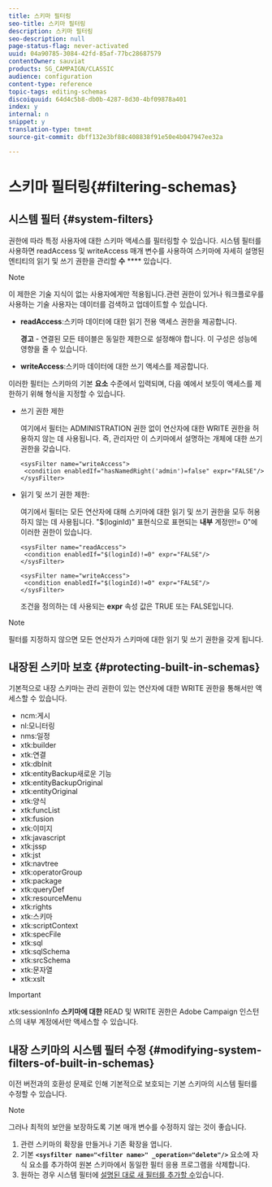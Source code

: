 ```yaml
---
title: 스키마 필터링
seo-title: 스키마 필터링
description: 스키마 필터링
seo-description: null
page-status-flag: never-activated
uuid: 04a90785-3084-42fd-85af-77bc28687579
contentOwner: sauviat
products: SG_CAMPAIGN/CLASSIC
audience: configuration
content-type: reference
topic-tags: editing-schemas
discoiquuid: 64d4c5b8-db0b-4287-8d30-4bf09878a401
index: y
internal: n
snippet: y
translation-type: tm+mt
source-git-commit: dbff132e3bf88c408838f91e50e4b047947ee32a

---
```



# 스키마 필터링{#filtering-schemas}

## 시스템 필터 {#system-filters}

권한에 따라 특정 사용자에 대한 스키마 액세스를 필터링할 수 있습니다. 시스템 필터를 사용하면 readAccess 및 writeAccess 매개 변수를 사용하여 스키마에 자세히 설명된 엔티티의 읽기 및 쓰기 권한을 관리할 **수** **** 있습니다.

>[!NOTE]
>
>이 제한은 기술 지식이 없는 사용자에게만 적용됩니다.관련 권한이 있거나 워크플로우를 사용하는 기술 사용자는 데이터를 검색하고 업데이트할 수 있습니다.

* **readAccess**:스키마 데이터에 대한 읽기 전용 액세스 권한을 제공합니다.

   **경고** - 연결된 모든 테이블은 동일한 제한으로 설정해야 합니다. 이 구성은 성능에 영향을 줄 수 있습니다.

* **writeAccess**:스키마 데이터에 대한 쓰기 액세스를 제공합니다.

이러한 필터는 스키마의 기본 **요소** 수준에서 입력되며, 다음 예에서 보듯이 액세스를 제한하기 위해 형식을 지정할 수 있습니다.

* 쓰기 권한 제한

   여기에서 필터는 ADMINISTRATION 권한 없이 연산자에 대한 WRITE 권한을 허용하지 않는 데 사용됩니다. 즉, 관리자만 이 스키마에서 설명하는 개체에 대한 쓰기 권한을 갖습니다.

   ```
   <sysFilter name="writeAccess">      
    <condition enabledIf="hasNamedRight('admin')=false" expr="FALSE"/>    
   </sysFilter>
   ```

* 읽기 및 쓰기 권한 제한:

   여기에서 필터는 모든 연산자에 대해 스키마에 대한 읽기 및 쓰기 권한을 모두 허용하지 않는 데 사용됩니다. &quot;$(loginId)&quot; 표현식으로 표현되는 **내부** 계정만!= 0&quot;에 이러한 권한이 있습니다.

   ```
   <sysFilter name="readAccess"> 
    <condition enabledIf="$(loginId)!=0" expr="FALSE"/>
   </sysFilter>
   
   <sysFilter name="writeAccess">  
    <condition enabledIf="$(loginId)!=0" expr="FALSE"/>
   </sysFilter>
   ```

   조건을 정의하는 데 사용되는 **expr** 속성 값은 TRUE 또는 FALSE입니다.

>[!NOTE]
>
>필터를 지정하지 않으면 모든 연산자가 스키마에 대한 읽기 및 쓰기 권한을 갖게 됩니다.

## 내장된 스키마 보호 {#protecting-built-in-schemas}

기본적으로 내장 스키마는 관리 권한이 있는 연산자에 대한 WRITE 권한을 통해서만 액세스할 수 있습니다.

* ncm:게시
* nl:모니터링
* nms:일정
* xtk:builder
* xtk:연결
* xtk:dbInit
* xtk:entityBackup새로운 기능
* xtk:entityBackupOriginal
* xtk:entityOriginal
* xtk:양식
* xtk:funcList
* xtk:fusion
* xtk:이미지
* xtk:javascript
* xtk:jssp
* xtk:jst
* xtk:navtree
* xtk:operatorGroup
* xtk:package
* xtk:queryDef
* xtk:resourceMenu
* xtk:rights
* xtk:스키마
* xtk:scriptContext
* xtk:specFile
* xtk:sql
* xtk:sqlSchema
* xtk:srcSchema
* xtk:문자열
* xtk:xslt

>[!IMPORTANT]
>
>xtk:sessionInfo **스키마에 대한** READ 및 WRITE 권한은 Adobe Campaign 인스턴스의 내부 계정에서만 액세스할 수 있습니다.

## 내장 스키마의 시스템 필터 수정 {#modifying-system-filters-of-built-in-schemas}

이전 버전과의 호환성 문제로 인해 기본적으로 보호되는 기본 스키마의 시스템 필터를 수정할 수 있습니다.

>[!NOTE]
>
>그러나 최적의 보안을 보장하도록 기본 매개 변수를 수정하지 않는 것이 좋습니다.

1. 관련 스키마의 확장을 만들거나 기존 확장을 엽니다.
1. 기본 **`<sysfilter name="<filter name>" _operation="delete"/>`** 요소에 자식 요소를 추가하여 원본 스키마에서 동일한 필터 응용 프로그램을 삭제합니다.
1. 원하는 경우 시스템 필터에 [설명된 대로 새 필터를 추가할 수](#system-filters)있습니다.


